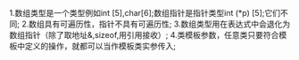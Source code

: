 1.数组类型是一个类型例如int [5],char[6];数组指针是指针类型int (*p) [5];它们不同;
2.数组具有可遍历性，指针不具有可遍历性;
3.数组类型用在表达式中会退化为数组指针（除了取地址&,sizeof,用引用接收）;
4.类模板参数，任意类只要符合模板中定义的操作，就都可以当作模板类实参传入;